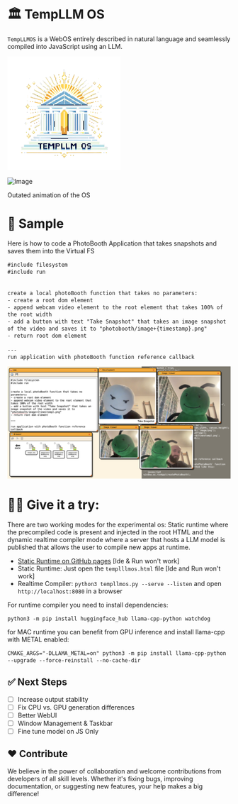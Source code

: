 # 🏛️ TempLLM OS

`TempLLMOS` is a WebOS entirely described in natural language and seamlessly compiled into JavaScript using an LLM.

![Image](assets/logos.png)


![Image](assets/templlmos.gif)

Outated animation of the OS


# 🥇 Sample
Here is how to code a PhotoBooth Application that takes snapshots and saves them into the Virtual FS
```
#include filesystem
#include run


create a local photoBooth function that takes no parameters:
- create a root dom element
- append webcam video element to the root element that takes 100% of the root width
- add a button with text "Take Snapshot" that takes an image snapshot of the video and saves it to "photobooth/image+{timestamp}.png"
- return root dom element

--- 
run application with photoBooth function reference callback
```

![Image](assets/photobooth.png)

# 🏃‍➡️ Give it a try:

There are two working modes for the experimental os: Static runtime where the precompiled code is present and injected in the root HTML and the dynamic realtime compiler mode where a server that hosts a LLM model is published that allows the user to compile new apps at runtime.

- [Static Runtime on GitHub pages](https://cstefanache.github.io/templlmos/templlmos.html) [Ide & Run won't work]
- Static Runtime: Just open the `templllmos.html` file [Ide and Run won't work]
- Realtime Compiler: `python3 templlmos.py --serve --listen` and open `http://localhost:8080` in a browser 

For runtime compiler you need to install dependencies:

```
python3 -m pip install huggingface_hub llama-cpp-python watchdog
```

for MAC runtime you can benefit from GPU inference and install llama-cpp with METAL enabled:

```
CMAKE_ARGS="-DLLAMA_METAL=on" python3 -m pip install llama-cpp-python --upgrade --force-reinstall --no-cache-dir
```

## ✅ Next Steps

- [ ] Increase output stability
- [ ] Fix CPU vs. GPU generation differences
- [ ] Better WebUI
- [ ] Window Management & Taskbar
- [ ] Fine tune model on JS Only

## ❤️ Contribute

We believe in the power of collaboration and welcome contributions from developers of all skill levels. Whether it's fixing bugs, improving documentation, or suggesting new features, your help makes a big difference!
